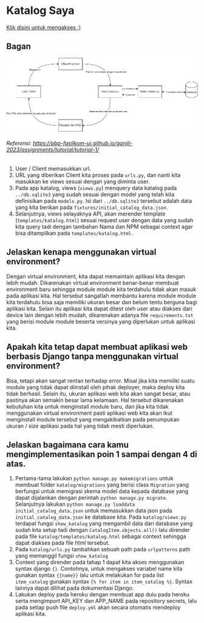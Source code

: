 # Katalog Saya
[Klik disini untuk mengakses :)](https://tugas-2-pbp-neozap.herokuapp.com/katalog/)

## Bagan
![Bagan](./assets/Bagan_PBP_Tugas2.png)
###### Referensi: https://pbp-fasilkom-ui.github.io/ganjil-2023/assignments/tutorial/tutorial-1/

1. User / Client memasukkan url.
2. URL yang diberikan Client kita proses pada `urls.py`, dan nanti kita masukkan ke views sesuai dengan yang diminta user.
3. Pada app katalog, views (`views.py`) menquery data katalog pada `../db.sqlite3` yang sudah sesuai dengan model yang telah kita definisikan pada `models.py`. Isi dari `../db.sqlite3` tersebut adalah data yang kita berikan pada `fixtures/initial_catalog_data.json`.
4. Selanjutnya, views selayaknya API, akan merender template (`templates/katalog.html`) sesuai request user dengan data yang sudah kita query tadi dengan tambahan Nama dan NPM sebagai context agar bisa ditampilkan pada `templates/katalog.html`.

## Jelaskan kenapa menggunakan virtual environment? 
Dengan virtual environment, kita dapat memaintain aplikasi kita dengan lebih mudah. Dikarenakan virtual environment benar-benar membuat environment baru sehingga module module kita terdahulu tidak akan masuk pada aplikasi kita. Hal tersebut sangatlah membantu karena module module kita terdahulu bisa saja memiliki ukuran besar dan belum tentu berguna bagi aplikasi kita. Selain itu aplikasi kita dapat ditest oleh user atau diakses dari device lain dengan lebih mudah, dikarenakan adanya file `requirements.txt` yang berisi module module beserta versinya yang diperlukan untuk aplikasi kita.

## Apakah kita tetap dapat membuat aplikasi web berbasis Django tanpa menggunakan virtual environment?
Bisa, tetapi akan sangat rentan terhadap error. Misal jika kita memiliki suatu module yang tidak dapat diinstall oleh pihak deployer, maka deploy kita tidak berhasil. Selain itu, ukuran aplikasi web kita akan sangat besar, atau pastinya akan semakin besar lama kelamaan. Hal tersebut dikarenakan kebutuhan kita untuk menginstall module baru, dan jika kita tidak menggunakan virtual environment pasti aplikasi web kita akan ikut menginstall module tersebut yang mengakibatkan pada penumpukan ukuran / size aplikasi pada hal yang tidak mesti diperlukan.

## Jelaskan bagaimana cara kamu mengimplementasikan poin 1 sampai dengan 4 di atas.
1. Pertama-tama lakukan `python manage.py makemigrations` untuk membuat folder `katalog/migrations` yang berisi class `Migration` yang berfungsi untuk memigrasi skema model data kepada database yang dapat dijalankan dengan perintah `python manage.py migrate`. Selanjutnya lakukan `python manage.py loaddata initial_catalog_data.json` untuk memasukkan data json pada `initial_catalog_data.json` ke database kita. Pada `katalog/views.py` terdapat fungsi `show_katalog` yang mengambil data dari database yang sudah kita setup tadi dengan `CatalogItem.objects.all()` lalu dirender pada file `katalog/templates/katalog.html` sebagai context sehingga dapat diakses pada file html tersebut.
2. Pada `katalog/urls.py` tambahkan sebuah path pada `urlpatterns` path yang memanggil fungsi `show_katalog`
3. Context yang dirender pada tahap 1 dapat kita akses menggunakan syntax django `{}`. Contohnya, untuk mengakses variabel name kita gunakan syntax `{{name}}` lalu untuk melakukan for pada list `item_catalog` gunakan syntax `{% for item in item_catalog %}`. Syntax lainnya dapat dilihat pada dokumentasi Django.
4. Lakukan deploy pada heroku dengan membuat app dulu pada heroku serta mengimport API_KEY dan APP_NAME pada repository secrets, lalu pada setiap push file `deploy.yml` akan secara otomatis mendeploy aplikasi kita.